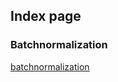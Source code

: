 ## Index page

### Batchnormalization
[batchnormalization](batchnormalisation/Batch_Normalization_Lesson.html)
